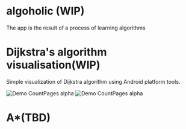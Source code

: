 # algoholic (WIP)
The app is the result of a process of learning algorithms

# Dijkstra's algorithm visualisation(WIP)
Simple visualization of Dijkstra algorithm using Android platform tools.

![Demo CountPages alpha](https://imgur.com/ndGjScC.gif)
![Demo CountPages alpha](https://imgur.com/hCLNUwf.gif)

# A*(TBD)
